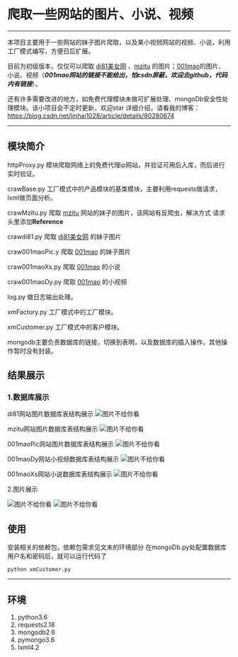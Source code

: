 # 爬取一些网站的图片、小说、视频

------

本项目主要用于一些网站的妹子图片爬取，以及某小视频网站的视频、小说，利用工厂模式编写，方便日后扩展。

目前为初级版本，仅仅可以爬取 [di81美女网](http://di81.com/) 、[mzitu](http://www.mzitu.com/) 的图片；[001mao]()的图片、小说、视频（***001mao网站的链接不能给出，怕csdn屏蔽，欢迎去github，代码内有链接***）。

还有许多需要改进的地方，如免费代理模块未做可扩展处理、mongoDb安全性处理模块。该小项目会不定时更新，欢迎star
详细介绍，请看我的博客：https://blog.csdn.net/linhai1028/article/details/80280674

------

## 模块简介

httpProxy.py 模块爬取网络上的免费代理ip网站，并验证可用后入库，而后进行实时验证。

crawBase.py 工厂模式中的产品模块的基类模块，主要利用requests做请求，lxml做页面分析。

crawMzitu.py 爬取 [mzitu](http://www.mzitu.com/) 网站的妹子的图片，该网站有反爬虫，解决方式 请求头里添加**Reference**

crawdi81.py 爬取 [di81美女网](http://di81.com/) 的妹子图片

craw001maoPic.y  爬取 [001mao]() 的妹子图片 

craw001maoXs.py 爬取 [001mao]() 的小说

craw001maoDy.py 爬取 [001mao]() 的小视频

log.py 做日志输出处理。

xmFactory.py 工厂模式中的工厂模块。

xmCustomer.py 工厂模式中的客户模块。

mongodb主要负责数据库的链接，切换到表明，以及数据库的插入操作，其他操作暂时没有封装。

## 结果展示

### 1.数据库展示

di81网站图片数据库表结构展示
![图片不给你看](pic/di81_1.pngbbb)

mzitu网站图片数据库表结构展示
![图片不给你看](pic/mzitu.pngbbb)

001maoPic网站图片数据库表结构展示
![图片不给你看](pic/001maoPic.pngbbb)

001maoDy网站小视频数据库表结构展示
![图片不给你看](pic/001maoDy.pngbbb)

001maoXs网站小说数据库表结构展示
![图片不给你看](pic/001maoXs.pngbbb)


2.图片展示

![图片不给你看](pic/di81_2.pngbbb)
![图片不给你看](pic/di81_3.pngbbb)

## 使用

安装相关的依赖包，依赖包需求见文末的环境部分
在mongoDb.py处配置数据库用户名和密码后，就可以运行代码了
```
python xmCustomer.py
```

-----

## 环境
1. python3.6
2. requests2.18
3. mongodb2.6
4. pymongo3.6
5. lxml4.2




